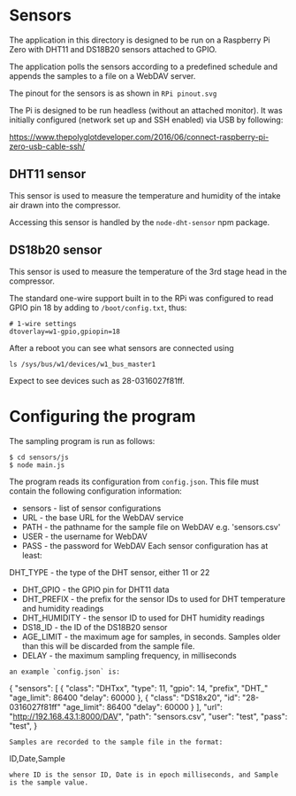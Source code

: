 # Sensors

The application in this directory is designed to be run on a Raspberry Pi Zero
with DHT11 and DS18B20 sensors attached to GPIO.

The application polls the sensors according to a predefined schedule and
appends the samples to a file on a WebDAV server.

The pinout for the sensors is as shown in `RPi pinout.svg`

The Pi is designed to be run headless (without an attached monitor). It was
initially configured (network set up and SSH enabled) via USB by following:

https://www.thepolyglotdeveloper.com/2016/06/connect-raspberry-pi-zero-usb-cable-ssh/

## DHT11 sensor

This sensor is used to measure the temperature and humidity of the intake air drawn into the compressor.

Accessing this sensor is handled by the `node-dht-sensor` npm package.

## DS18b20 sensor

This sensor is used to measure the temperature of the 3rd stage head in the
compressor.

The standard one-wire support built in to the RPi was configured to read
GPIO pin 18 by adding to `/boot/config.txt`, thus:
```
# 1-wire settings
dtoverlay=w1-gpio,gpiopin=18
```
After a reboot you can see what sensors are connected using 
```
ls /sys/bus/w1/devices/w1_bus_master1
```
Expect to see devices such as 28-0316027f81ff.

# Configuring the program
The sampling program is run as follows:
```
$ cd sensors/js
$ node main.js
```
The program reads its configuration from `config.json`. This file must
contain the following configuration information:
* sensors - list of sensor configurations
* URL - the base URL for the WebDAV service
* PATH - the pathname for the sample file on WebDAV e.g. 'sensors.csv'
* USER - the username for WebDAV
* PASS - the password for WebDAV
Each sensor configuration has at least:

DHT_TYPE - the type of the DHT sensor, either 11 or 22
* DHT_GPIO - the GPIO pin for DHT11 data
* DHT_PREFIX - the prefix for the sensor IDs to used for DHT temperature and humidity readings
* DHT_HUMIDITY - the sensor ID to used for DHT humidity readings
* DS18_ID - the ID of the DS18B20 sensor
* AGE_LIMIT - the maximum age for samples, in seconds. Samples older than this will be discarded from the sample file.
* DELAY - the maximum sampling frequency, in milliseconds
```
an example `config.json` is:
```
{
 "sensors": [
  {
   "class": "DHTxx",
   "type": 11,
   "gpio": 14,
   "prefix", "DHT_"
   "age_limit": 86400
   "delay": 60000
  },
  {
   "class": "DS18x20",
   "id": "28-0316027f81ff"
   "age_limit": 86400
   "delay": 60000
  }
 ],
 "url": "http://192.168.43.1:8000/DAV",
 "path": "sensors.csv",
 "user": "test",
 "pass": "test",
 }
```
Samples are recorded to the sample file in the format:
```
ID,Date,Sample
```
where ID is the sensor ID, Date is in epoch milliseconds, and Sample is the sample value.